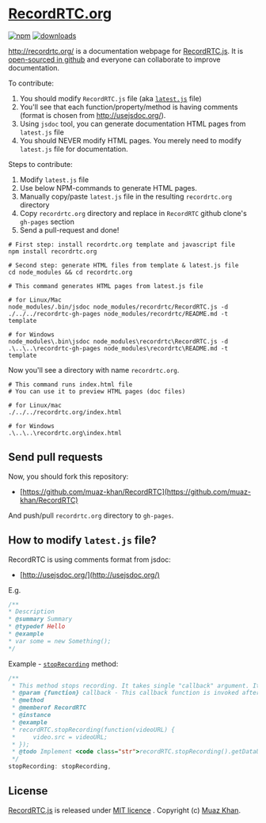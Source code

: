 # [RecordRTC.org](http://RecordRTC.org)

[![npm](https://img.shields.io/npm/v/recordrtc.org.svg)](https://npmjs.org/package/recordrtc.org) [![downloads](https://img.shields.io/npm/dm/recordrtc.org.svg)](https://npmjs.org/package/recordrtc.org)

http://recordrtc.org/ is a documentation webpage for [RecordRTC.js](https://github.com/muaz-khan/RecordRTC). It is [open-sourced in github](https://github.com/muaz-khan/RecordRTC/tree/gh-pages) and everyone can collaborate to improve documentation.

To contribute:

1. You should modify `RecordRTC.js` file (aka [`latest.js`](https://github.com/muaz-khan/RecordRTC/blob/gh-pages/latest.js) file)
2. You'll see that each function/property/method is having comments (format is chosen from http://usejsdoc.org/).
3. Using `jsdoc` tool, you can generate documentation HTML pages from `latest.js` file
4. You should NEVER modify HTML pages. You merely need to modify `latest.js` file for documentation.

Steps to contribute:

1. Modify `latest.js` file
2. Use below NPM-commands to generate HTML pages.
3. Manually copy/paste `latest.js` file in the resulting `recordrtc.org` directory
4. Copy `recordrtc.org` directory and replace in `RecordRTC` github clone's `gh-pages` section
5. Send a pull-request and done!

```
# First step: install recordrtc.org template and javascript file
npm install recordrtc.org

# Second step: generate HTML files from template & latest.js file
cd node_modules && cd recordrtc.org

# This command generates HTML pages from latest.js file

# for Linux/Mac
node_modules/.bin/jsdoc node_modules/recordrtc/RecordRTC.js -d ./../../recordrtc-gh-pages node_modules/recordrtc/README.md -t template

# for Windows
node_modules\.bin\jsdoc node_modules\recordrtc\RecordRTC.js -d .\..\..\recordrtc-gh-pages node_modules\recordrtc\README.md -t template
```

Now you'll see a directory with name `recordrtc.org`.

```
# This command runs index.html file
# You can use it to preview HTML pages (doc files)

# for Linux/mac
./../../recordrtc.org/index.html

# for Windows
.\..\..\recordrtc.org\index.html
```

## Send pull requests

Now, you should fork this repository:

* [https://github.com/muaz-khan/RecordRTC](https://github.com/muaz-khan/RecordRTC)

And push/pull `recordrtc.org` directory to `gh-pages`.

## How to modify `latest.js` file?

RecordRTC is using comments format from jsdoc:

* [http://usejsdoc.org/](http://usejsdoc.org/)

E.g.

```javascript
/**
* Description
* @summary Summary
* @typedef Hello
* @example
* var some = new Something();
*/
```

Example - [`stopRecording`](https://github.com/muaz-khan/RecordRTC/blob/gh-pages/latest.js#L206) method:

```javascript
/**
 * This method stops recording. It takes single "callback" argument. It is suggested to get blob or URI in the callback to make sure all encoders finished their jobs.
 * @param {function} callback - This callback function is invoked after completion of all encoding jobs.
 * @method
 * @memberof RecordRTC
 * @instance
 * @example
 * recordRTC.stopRecording(function(videoURL) {
 *     video.src = videoURL;
 * });
 * @todo Implement <code class="str">recordRTC.stopRecording().getDataURL(callback);</code>
 */
stopRecording: stopRecording,
```

## License

[RecordRTC.js](https://github.com/muaz-khan/RecordRTC) is released under [MIT licence](https://www.webrtc-experiment.com/licence/) . Copyright (c) [Muaz Khan](https://plus.google.com/+MuazKhan).
